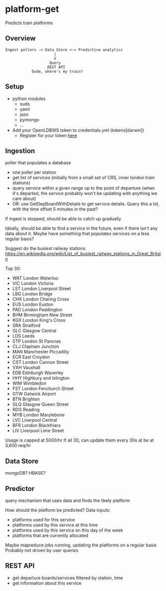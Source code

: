 # platform-get
Predicts train platforms

## Overview
````
Ingest pollers -> Data Store <-> Predictive analytics
                      |
                      V
                    Query
                   REST API
            Dude, where's my train?
````

## Setup
- python modules
  - suds
  - yaml
  - json
  - pymongo
  - ...
- Add your OpenLDBWS token to credentials.yml (tokens[darwin])
  - Register for your token [here](http://realtime.nationalrail.co.uk/OpenLDBWSRegistration/)

## Ingestion
poller that populates a database
- one poller per station
- get list of services (initially from a small set of CRS, inner london train stations)
- query service within a given range up to the point of departure (when it's departed, the service probably won't be updating with anything we care about)
- OR: use GetDepBoardWithDetails to get service details. Query this a lot, with the time offset 5 minutes in the past?

If ingest is stopped, should be able to catch up gradually

Ideally, should be able to find a service in the future, even if there isn't any data about it. Maybe have something that populates services on a less regular basis?

Suggest do the busiest railway stations
https://en.wikipedia.org/wiki/List_of_busiest_railway_stations_in_Great_Britain

Top 30:
- WAT London Waterloo
- VIC London Victoria
- LST London Liverpool Street
- LBG London Bridge
- CHX London Charing Cross
- EUS London Euston
- PAD London Paddington
- BHM Birmingham New Street
- KGX London King's Cross
- SRA Stratford
- GLC Glasgow Central
- LDS Leeds
- STP London St Pancras
- CLJ Clapham Junction
- MAN Manchester Piccadilly
- ECR East Croydon
- CST London Cannon Street
- VXH Vauxhall
- EDB Edinburgh Waverley
- HHY Highbury and Islington
- WIM Wimbledon
- FST London Fenchurch Street
- GTW Gatwick Airport
- BTN Brighton
- GLQ Glasgow Queen Street
- RDG Reading
- MYB London Marylebone
- LVC Liverpool Central
- BFR London Blackfriars
- LIV Liverpool Lime Street

Usage is capped at 5000/hr
If all 30, can update them every 30s at be at 3,600 req/hr

## Data Store
mongoDB? HBASE?

## Predictor
query mechanism that uses data and finds the likely platform

How should the platform be predicted?
Data inputs:
- platforms used for this service
- platforms used by this service at this time
- platforms used by this service on this day of the week
- platforms that are currently allocated

Maybe mapreduce jobs running, updating the platforms on a regular basis
Probably not driven by user queries

## REST API
- get departure boards/services filtered by station, time
- get information about this service

